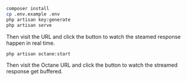 ```bash
composer install
cp .env.example .env
php artisan key:generate
php artisan serve
```

Then visit the URL and click the button to watch the steamed response happen in real time.

```bash
php artisan octane:start
```

Then visit the Octane URL and click the button to watch the streamed response get buffered.
